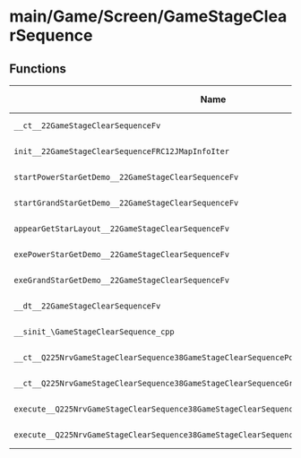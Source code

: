 # main/Game/Screen/GameStageClearSequence

## Functions

| Name | Address | Match % |
|------|---------|---------|
| `__ct__22GameStageClearSequenceFv` | `0x80362478` | :x: (0.0%) |
| `init__22GameStageClearSequenceFRC12JMapInfoIter` | `0x803624D4` | :x: (0.0%) |
| `startPowerStarGetDemo__22GameStageClearSequenceFv` | `0x80362580` | :x: (0.0%) |
| `startGrandStarGetDemo__22GameStageClearSequenceFv` | `0x803625EC` | :x: (0.0%) |
| `appearGetStarLayout__22GameStageClearSequenceFv` | `0x80362658` | :x: (0.0%) |
| `exePowerStarGetDemo__22GameStageClearSequenceFv` | `0x803626BC` | :x: (0.0%) |
| `exeGrandStarGetDemo__22GameStageClearSequenceFv` | `0x803627B8` | :x: (0.0%) |
| `__dt__22GameStageClearSequenceFv` | `0x8036293C` | :x: (0.0%) |
| `__sinit_\GameStageClearSequence_cpp` | `0x80362998` | :x: (0.0%) |
| `__ct__Q225NrvGameStageClearSequence38GameStageClearSequencePowerStarGetDemoFv` | `0x803629C4` | :x: (0.0%) |
| `__ct__Q225NrvGameStageClearSequence38GameStageClearSequenceGrandStarGetDemoFv` | `0x803629D4` | :x: (0.0%) |
| `execute__Q225NrvGameStageClearSequence38GameStageClearSequenceGrandStarGetDemoCFP5Spine` | `0x803629E4` | :x: (0.0%) |
| `execute__Q225NrvGameStageClearSequence38GameStageClearSequencePowerStarGetDemoCFP5Spine` | `0x803629EC` | :x: (0.0%) |